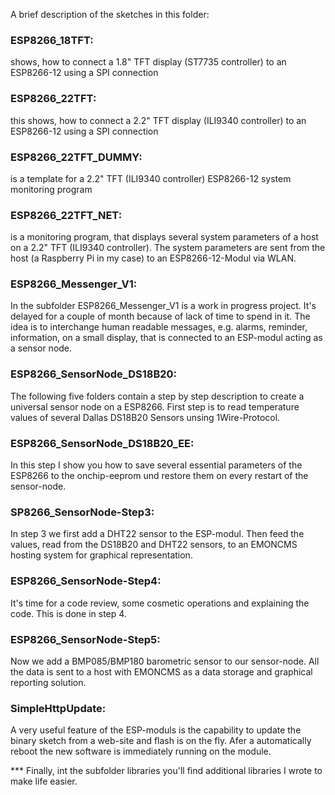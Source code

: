 A brief description of the sketches in this folder:

### ESP8266_18TFT:
shows, how to connect a 1.8" TFT display (ST7735 controller) to an ESP8266-12 using a SPI connection

### ESP8266_22TFT:
this shows, how to connect a 2.2" TFT display (ILI9340 controller) to an ESP8266-12 using a SPI connection

### ESP8266_22TFT_DUMMY:
is a template for a 2.2" TFT (ILI9340 controller) ESP8266-12 system monitoring program

### ESP8266_22TFT_NET:
is a monitoring program, that displays several system parameters of a host on a 2.2" TFT (ILI9340 controller). The system parameters are sent from the host (a Raspberry Pi in my case) to an ESP8266-12-Modul via WLAN.

### ESP8266_Messenger_V1:
In the subfolder ESP8266_Messenger_V1 is a work in progress project. It's delayed for a couple of month because of lack of time to spend in it.
The idea is to interchange human readable messages, e.g. alarms, reminder, information, on a small display, that is connected to an ESP-modul acting as a sensor node.

### ESP8266_SensorNode_DS18B20:
The following five folders contain a step by step description to create a universal sensor node on a ESP8266.
First step is to read temperature values of several Dallas DS18B20 Sensors unsing 1Wire-Protocol.

### ESP8266_SensorNode_DS18B20_EE:
In this step I show you how to save several essential parameters of the ESP8266 to the onchip-eeprom und restore them on every restart of the sensor-node.

### SP8266_SensorNode-Step3:
In step 3 we first add a DHT22 sensor to the ESP-modul. Then feed the values, read from the DS18B20 and DHT22 sensors, to an EMONCMS hosting system for graphical representation.

### ESP8266_SensorNode-Step4:
It's time for a code review, some cosmetic operations and explaining the code. This is done in step 4.

### ESP8266_SensorNode-Step5:
Now we add a BMP085/BMP180 barometric sensor to our sensor-node. All the data is sent to a host with EMONCMS as a data storage and graphical reporting solution.

### SimpleHttpUpdate:
A very useful feature of the ESP-moduls is the capability to update the binary sketch from a web-site and flash is on the fly. Afer a automatically reboot the new software is immediately running on the module.

*** Finally, int the subfolder libraries you'll find additional libraries I wrote to make life easier.

